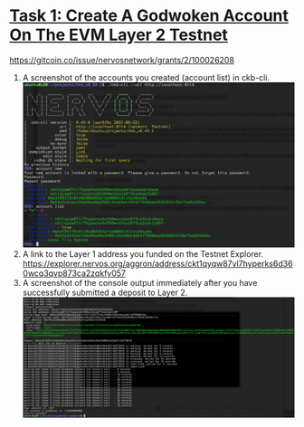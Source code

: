 # [Task 1: Create A Godwoken Account On The EVM Layer 2 Testnet](https://gitcoin.co/issue/nervosnetwork/grants/2/100026208)
https://gitcoin.co/issue/nervosnetwork/grants/2/100026208

1) A screenshot of the accounts you created (account list) in ckb-cli.
   ![image of account list](./account-list.png)
2) A link to the Layer 1 address you funded on the Testnet Explorer.
   https://explorer.nervos.org/aggron/address/ckt1qyqw87vl7hyperks6d360wcq3qvp873ca2zqkfy057
3) A screenshot of the console output immediately after you have successfully submitted a deposit to Layer 2.
   ![image of deposit to layer2](./deposit-to-layer2.png)
